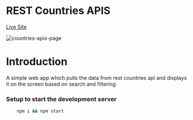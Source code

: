 # REST Countries APIS

[Live Site](https://countries-apis.netlify.app/ "REST Countries APIS")

![countries-apis-page](https://user-images.githubusercontent.com/59872341/128590873-80039274-aa73-4ba8-81ea-de80143f49c9.png)

# Introduction

A simple web app which pulls the data from rest countries api and displays it on the screen based on search and filtering

### Setup to start the development server

```bash
    npm i && npm start
```
